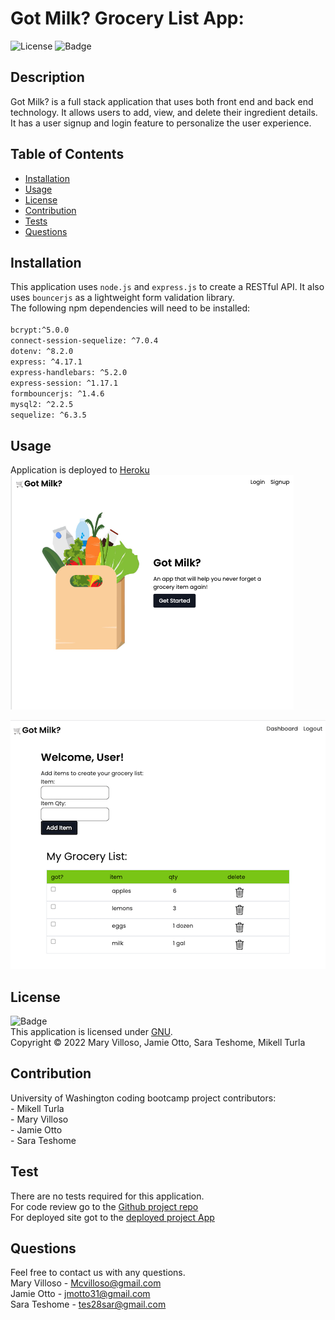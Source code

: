 # Got Milk? Grocery List App:

![License](https://img.shields.io/badge/License-GNU-green.svg)
![Badge](https://img.shields.io/badge/License-GNU-blue.svg)

## Description

Got Milk? is a full stack application that uses both front end and back end technology. It allows users to add, view, and delete their ingredient details. It has a user signup and login feature to personalize the user experience.

## Table of Contents

- [Installation](#installation)
- [Usage](#usage)
- [License](#license)
- [Contribution](#contribution)
- [Tests](#test)
- [Questions](#questions)

## Installation

This application uses `node.js` and `express.js` to create a RESTful API. It also uses `bouncerjs` as a lightweight form validation library.
</br>The following npm dependencies will need to be installed:  
 </br>`bcrypt:^5.0.0`
</br>`connect-session-sequelize: ^7.0.4`
</br>`dotenv: ^8.2.0`
</br>`express: ^4.17.1`
</br>`express-handlebars: ^5.2.0`
</br>`express-session: ^1.17.1`
</br>`formbouncerjs: ^1.4.6`
</br>`mysql2: ^2.2.5`
</br>`sequelize: ^6.3.5`

## Usage

Application is deployed to [Heroku](https://got-milk-grocery.herokuapp.com/)
</br>
![Homepage](public/assets/Got-milk-homepage.png)

![Dashboard](public/assets/got-milk-dashboard.png)

## License

![Badge](https://img.shields.io/badge/License-GNU-blue.svg)
<br/> This application is licensed under [GNU](https://www.gnu.org/licenses/licenses.en.html).
<br/> Copyright &copy; 2022 Mary Villoso, Jamie Otto, Sara Teshome, Mikell Turla

## Contribution

University of Washington coding bootcamp project contributors:
</br>- Mikell Turla
</br>- Mary Villoso
</br>- Jamie Otto
</br>- Sara Teshome

## Test

There are no tests required for this application.
</br> For code review go to the [Github project repo](https://github.com/teshome28sara/Got_Milk-)
</br>For deployed site got to the [deployed project App](https://got-milk-grocery.herokuapp.com/)

## Questions

Feel free to contact us with any questions.
</br>Mary Villoso - Mcvilloso@gmail.com
</br>Jamie Otto - jmotto31@gmail.com
</br>Sara Teshome - tes28sar@gmail.com
